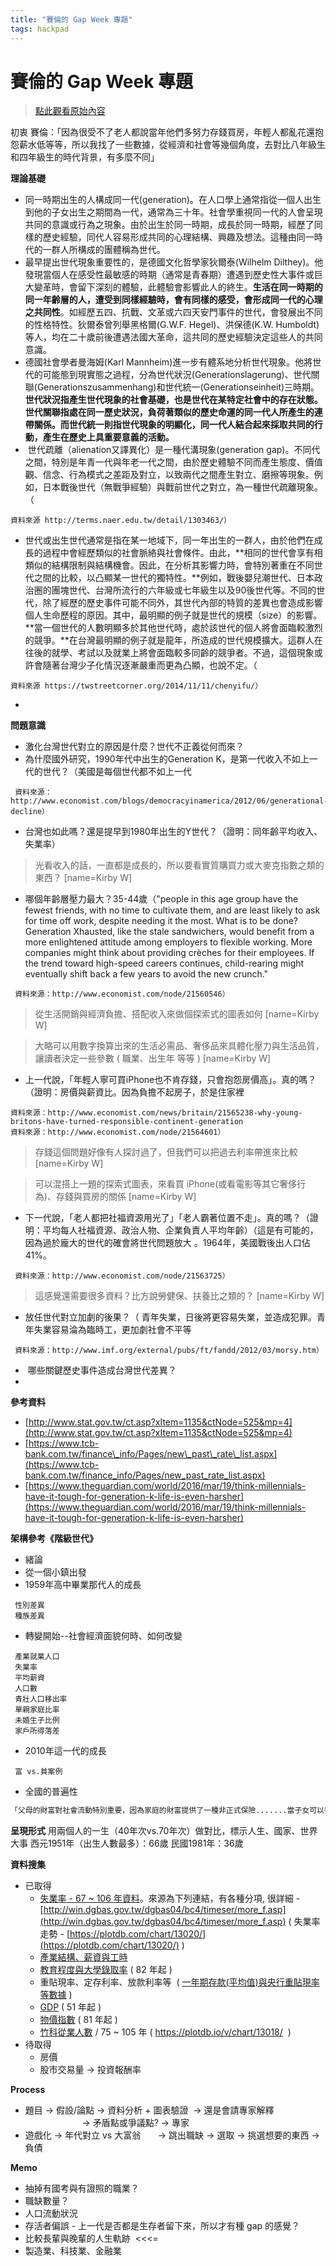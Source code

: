 ```yaml
---
title: "賽倫的 Gap Week 專題"
tags: hackpad
---
```


# 賽倫的 Gap Week 專題

> [點此觀看原始內容](https://g0v.hackpad.tw/iUFt1vSCT1Q)


初衷
賽倫：「因為很受不了老人都說當年他們多努力存錢買房，年輕人都亂花還抱怨薪水低等等，所以我找了一些數據，從經濟和社會等幾個角度，去對比八年級生和四年級生的時代背景，有多麼不同」

**理論基礎**
- 同一時期出生的人構成同一代(generation)。在人口學上通常指從一個人出生到他的子女出生之期間為一代，通常為三十年。社會學重視同一代的人會呈現共同的意識或行為之現象。由於出生於同一時期，成長於同一時期，經歷了同樣的歷史經驗，同代人容易形成共同的心理結構、興趣及想法。這種由同一時代的一群人所構成的團體稱為世代。
- 最早提出世代現象重要性的，是德國文化哲學家狄爾泰(Wilhelm Dilthey)。他發現當個人在感受性最敏感的時期（通常是青春期）遭遇到歷史性大事件或巨大變革時，會留下深刻的體驗，此體驗會影響此人的終生。**生活在同一時期的同一年齡層的人，遭受到同樣經驗時，會有同樣的感受，會形成同一代的心理之共同性**。如經歷五四、抗戰、文革或六四天安門事件的世代，會發展出不同的性格特性。狄爾泰曾列舉黑格爾(G.W.F. Hegel)、洪保德(K.W. Humboldt)等人，均在二十歲前後遭遇法國大革命，這共同的歷史經驗決定這些人的共同意識。
- 德國社會學者曼海姆(Karl Mannheim)進一步有體系地分析世代現象。他將世代的可能態到現實態之過程，分為世代狀況(Generationslagerung)、世代關聯(Generationszusammenhang)和世代統一(Generationseinheit)三時期。**世代狀況指產生世代現象的社會基礎，也是世代在某特定社會中的存在狀態。世代關聯指處在同一歷史狀況，負荷著類似的歷史命運的同一代人所產生的連帶關係。而世代統一則指世代現象的明顯化，同一代人結合起來採取共同的行動，產生在歷史上具重要意義的活動。**
-  世代疏離（alienation又譯異化）是一種代溝現象(generation gap)。不同代之間，特別是年青一代與年老一代之間，由於歷史體驗不同而產生態度、價值觀、信念、行為模式之差距及對立，以致兩代之間產生對立、磨擦等現象。例如，日本戰後世代（無戰爭經驗）與戰前世代之對立，為一種世代疏離現象。（
```
資料來源 http://terms.naer.edu.tw/detail/1303463/）
```
- 世代或出生世代通常是指在某一地域下，同一年出生的一群人，由於他們在成長的過程中會經歷類似的社會脈絡與社會條件。由此，**相同的世代會享有相類似的結構限制與結構機會。因此，在分析其影響力時，會特別著重在不同世代之間的比較，以凸顯某一世代的獨特性。**例如，戰後嬰兒潮世代、日本政治圈的團塊世代、台灣所流行的六年級或七年級生以及90後世代等。不同的世代，除了經歷的歷史事件可能不同外，其世代內部的特質的差異也會造成影響個人生命歷程的原因。其中，最明顯的例子就是世代的規模（size）的影響。**當一個世代的人數明顯多於其他世代時，處於該世代的個人將會面臨較激烈的競爭。**在台灣最明顯的例子就是龍年，所造成的世代規模擴大。這群人在往後的就學、考試以及就業上將會面臨較多同齡的競爭者。不過，這個現象或許會隨著台灣少子化情況逐漸嚴重而更為凸顯，也說不定。（
```
資料來源 https://twstreetcorner.org/2014/11/11/chenyifu/）
```
-


**問題意識**
- 激化台灣世代對立的原因是什麼？世代不正義從何而來？
- 為什麼國外研究，1990年代中出生的Generation K，是第一代收入不如上一代的世代？（美國是每個世代都不如上一代
```
 資料來源：http://www.economist.com/blogs/democracyinamerica/2012/06/generational-decline）
```
- 台灣也如此嗎？還是提早到1980年出生的Y世代？（證明：同年齡平均收入、失業率）
> 光看收入的話，一直都是成長的，所以要看實質購買力或大麥克指數之類的東西？
> [name=Kirby W]

- 哪個年齡層壓力最大？35-44歲（"people in this age group have the fewest friends, with no time to cultivate them, and are least likely to ask for time off work, despite needing it the most. What is to be done? Generation Xhausted, like the stale sandwichers, would benefit from a more enlightened attitude among employers to flexible working. More companies might think about providing crèches for their employees. If the trend toward high-speed careers continues, child-rearing might eventually shift back a few years to avoid the new crunch."
```
 資料來源：http://www.economist.com/node/21560546）
```
> 從生活開銷與經濟負擔、搭配收入來做個探索式的圖表如何
> [name=Kirby W]

> 大略可以用數字換算出來的生活必需品、奢侈品來具體化壓力與生活品質，讓讀者決定一些參數 ( 職業、出生年 等等 )
> [name=Kirby W]

- 上一代說，「年輕人寧可買iPhone也不肯存錢，只會抱怨房價高」。真的嗎？（證明：房價與薪資比。因為負擔不起房子，於是住家裡
```
資料來源：http://www.economist.com/news/britain/21565238-why-young-britons-have-turned-responsible-continent-generation
資料來源：http://www.economist.com/node/21564601）
```
> 存錢這個問題好像有人探討過了，但我們可以把過去利率帶進來比較
> [name=Kirby W]

> 可以混搭上一題的探索式圖表，來看買 iPhone(或看電影等其它奢侈行為)、存錢與買房的關係
> [name=Kirby W]

- 下一代說，「老人都把社福資源用光了」「老人霸著位置不走」。真的嗎？（證明：平均每人社福資源、政治人物、企業負責人平均年齡）（這是有可能的，因為過於龐大的世代的確會將世代問題放大 。1964年，美國戰後出人口佔41%。
```
 資料來源：http://www.economist.com/node/21563725）
```
> 這感覺還需要很多資料？比方說勞健保、扶養比之類的？
> [name=Kirby W]

- 放任世代對立加劇的後果？（ 青年失業，日後將更容易失業，並造成犯罪。青年失業容易淪為臨時工，更加劇社會不平等
```
 資料來源：http://www.imf.org/external/pubs/ft/fandd/2012/03/morsy.htm）
```
-  哪些關鍵歷史事件造成台灣世代差異？
-

**參考資料**
- [http://www.stat.gov.tw/ct.asp?xItem=1135&ctNode=525&mp=4](http://www.stat.gov.tw/ct.asp?xItem=1135&ctNode=525&mp=4)
- [https://www.tcb-bank.com.tw/finance\_info/Pages/new\_past\_rate\_list.aspx](https://www.tcb-bank.com.tw/finance_info/Pages/new_past_rate_list.aspx)
- [https://www.theguardian.com/world/2016/mar/19/think-millennials-have-it-tough-for-generation-k-life-is-even-harsher](https://www.theguardian.com/world/2016/mar/19/think-millennials-have-it-tough-for-generation-k-life-is-even-harsher)

**架構參考《階級世代》**
- 緒論
- 從一個小鎮出發
- 1959年高中畢業那代人的成長
```
 性別差異
 種族差異
```
- 轉變開始--社會經濟面貌何時、如何改變
```
 產業就業人口
 失業率
 平均薪資
 人口數
 青壯人口移出率
 單親家庭比率
 未婚生子比例
 家戶所得落差
```
- 2010年這一代的成長
```
 富 vs.貧案例
```
- 全國的普遍性
```txt
「父母的財富對社會流動特別重要，因為家庭的財富提供了一種非正式保險.......當子女可以從爸媽身上借到生活費，找工作就有比較多的選擇；而那些無法從父母身上獲得生活保障的子女，就必須把握第一份工作的機會；家庭財富也允許子女花大錢讀大學，不需要背負龐大的學生貸款，以免影響到他們畢業後所能選擇的機會。」

```
**呈現形式**
用兩個人的一生（40年次vs.70年次）做對比，標示人生、國家、世界大事
西元1951年（出生人數最多）：66歲
民國1981年：36歲


**資料搜集**
- 已取得
    - [失業率 \- 67 ~ 106 年資料](https://docs.google.com/spreadsheets/d/1qpwdjUVmPZXgu38bdMfc2YQT-_QmeTvxEOz9U7IU2_c/edit?usp=sharing)。來源為下列連結，有各種分項, 很詳細 \- [http://win.dgbas.gov.tw/dgbas04/bc4/timeser/more_f.asp](http://win.dgbas.gov.tw/dgbas04/bc4/timeser/more_f.asp)
        ( 失業率走勢 \- [https://plotdb.com/chart/13020/](https://plotdb.com/chart/13020/) )
    - [產業結構、薪資與工時](https://docs.google.com/spreadsheets/d/16BjuDCo_91B8ceQwQakaIeyk7e3kGQSjInAZr24iz58/edit?usp=sharing)
    - [教育程度與大學錄取率](https://docs.google.com/spreadsheets/d/1G4jNTD9sArzHi3tesQGhdMoV4z4aRjomsim588Br6ec/edit?usp=sharing) ( 82 年起 )
    - 重貼現率、定存利率、放款利率等  ( [一年期存款(平均值)與央行重貼現率等數據](https://docs.google.com/spreadsheets/d/1R-LnOm9uh63TXkn02IkCcKgaH8VbvKaXc6bTZfH8sYs/edit?usp=sharing) )
    - [GDP](https://docs.google.com/spreadsheets/d/1jOHDCum9v23LDeGnKIOlsbuKApucLr-cwuEZPzCkiXE/edit?usp=sharing) ( 51 年起 )
    - [物價指數](https://docs.google.com/spreadsheets/d/1fdSoum1-2Hh8ES_zufxhBsA7OC3DHcM6KhFRgIQWZ58/edit?usp=sharing) ( 81 年起 )
    - [竹科從業人數](https://docs.google.com/spreadsheets/d/1tY4yxq2Vgjh9QNkFkgiVUpI-QusWAw9yxOQrD_cH5SI/edit?usp=sharing) / 75 ~ 105 年 ( [https://plotdb.](https://plotdb.io/v/chart/13018/)[i](https://plotdb.io/v/chart/13018/)[o/](https://plotdb.io/v/chart/13018/)[v](https://plotdb.io/v/chart/13018/)[/chart/13018/](https://plotdb.io/v/chart/13018/)  )
- 待取得
    - 房價
    - 股市交易量 -\> 投資報酬率

**Process**
- 題目 \-> 假設/論點 \-> 資料分析 \+ 圖表驗證  -\> 還是會請專家解釋
                       -> 矛盾點或爭議點? -\> 專家
- 遊戲化 -\> 年代對立 vs 大富翁
      -> 跳出職缺 -> 選取 -> 挑選想要的東西 -\> 負債


**Memo**
- 抽掉有國考與有證照的職業？
- 職缺數量？
- 人口流動狀況
- 存活者偏誤 \- 上一代是否都是生存者留下來，所以才有種 gap 的感覺？
- 比較長輩與晚輩的人生軌跡  <<<=
- 製造業、科技業、金融業


